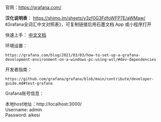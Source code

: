 官网：https://grafana.com/

**汉化说明表**：
    https://shimo.im/sheets/y3zf0G3FdfoWFP7E/aWMaw/ 
    《Grafana全词汇中文对照表》，可复制链接后用石墨文档 App 或小程序打开

快速上手：
    [中文文档](https://www.cnblogs.com/imyalost/p/9873641.html)


环境设置：
    
    https://grafana.com/blog/2021/03/03/how-to-set-up-a-grafana-development-environment-on-a-windows-pc-using-wsl/#dev-dependencies


开发者指南：

    https://github.com/grafana/grafana/blob/main/contribute/developer-guide.md#test-grafana


Grafana账号信息：

本地host地址：http://localhost:3000/ \
Username:  admin \
Password:   aikesi
